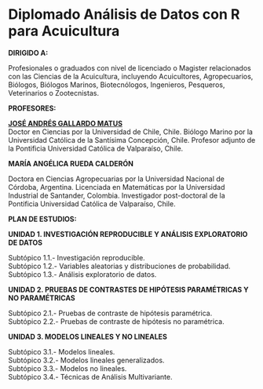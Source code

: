 # Diplomado Análisis de Datos con R para Acuicultura

**DIRIGIDO A:**

Profesionales o graduados con nivel de licenciado o Magister relacionados con las Ciencias de la Acuicultura, incluyendo Acuicultores, Agropecuarios, Biólogos, Biólogos Marinos, Biotecnólogos, Ingenieros, Pesqueros, Veterinarios o Zootecnistas.

**PROFESORES:**  

[**JOSÉ ANDRÉS GALLARDO MATUS**](https://github.com/DrJoseGallardo)  
Doctor en Ciencias por la Universidad de Chile, Chile.
Biólogo Marino por la Universidad Católica de la Santísima Concepción, Chile.
Profesor adjunto de la Pontificia Universidad Católica de Valparaíso, Chile.

**MARÍA ANGÉLICA RUEDA CALDERÓN**  

Doctora en Ciencias Agropecuarias por la Universidad Nacional de Córdoba, Argentina.
Licenciada en Matemáticas por la Universidad Industrial de Santander, Colombia.
Investigador post-doctoral de la Pontificia Universidad Católica de Valparaíso, Chile.

**PLAN DE ESTUDIOS:**

**UNIDAD 1. INVESTIGACIÓN REPRODUCIBLE Y ANÁLISIS EXPLORATORIO DE DATOS**

Subtópico 1.1.- Investigación reproducible.  
Subtópico 1.2.- Variables aleatorias y distribuciones de probabilidad.  
Subtópico 1.3.- Análisis exploratorio de datos.  

**UNIDAD 2. PRUEBAS DE CONTRASTES DE HIPÓTESIS PARAMÉTRICAS Y NO PARAMÉTRICAS**

Subtópico 2.1.- Pruebas de contraste de hipótesis paramétrica.  
Subtópico 2.2.- Pruebas de contraste de hipótesis no paramétrica.   

**UNIDAD 3. MODELOS LINEALES Y NO LINEALES**

Subtópico 3.1.- Modelos lineales.  
Subtópico 3.2.- Modelos lineales generalizados.  
Subtópico 3.3.- Modelos no lineales.  
Subtópico 3.4.- Técnicas de Análisis Multivariante.
